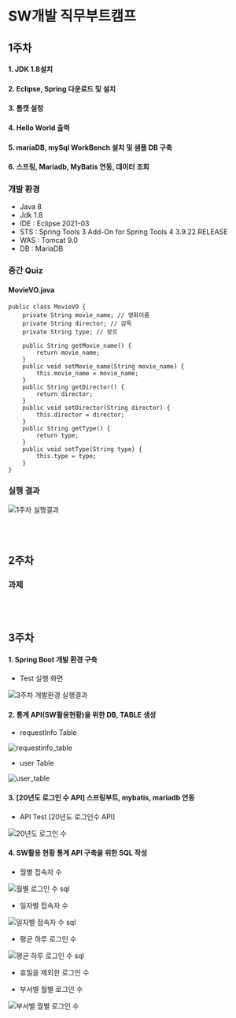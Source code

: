 # SW개발 직무부트캠프

## 1주차
#### 1. JDK 1.8설치
#### 2. Eclipse, Spring 다운로드 및 설치
#### 3. 톰캣 설정
#### 4. Hello World 출력
#### 5. mariaDB, mySql WorkBench 설치 및 샘플 DB 구축
#### 6. 스프링, Mariadb, MyBatis 연동, 데이터 조회

### 개발 환경
* Java 8
* Jdk 1.8
* IDE : Eclipse 2021-03
* STS : Spring Tools 3 Add-On for Spring Tools 4 3.9.22.RELEASE
* WAS : Tomcat 9.0
* DB : MariaDB

### 중간 Quiz
#### MovieVO.java 

    public class MovieVO {
    	private String movie_name; // 영화이름
    	private String director; // 감독
    	private String type; // 장르
    	
    	public String getMovie_name() {
    		return movie_name;
    	}
    	public void setMovie_name(String movie_name) {
    		this.movie_name = movie_name;
    	}
    	public String getDirector() {
    		return director;
    	}
    	public void setDirector(String director) {
    		this.director = director;
    	}
    	public String getType() {
    		return type;
    	}
    	public void setType(String type) {
    		this.type = type;
    	}
    }


### 실행 결과
![1주차 실행결과](https://github.com/jh990714/Comento_Bootcamp/assets/144774186/9483459a-ee71-4192-8639-d1b5ed54771a)

<br/><br/>

## 2주차
### 과제 

<br/><br/>

## 3주차
#### 1. Spring Boot 개발 환경 구축

- Test 실행 화면

![3주차 개발환경 실행결과](https://github.com/jh990714/Comento_Bootcamp/assets/144774186/fb13db5b-ce70-49d3-9723-bb16c450e5d5)

  
#### 2. 통계 API(SW활용현황)을 위한 DB, TABLE 생성 
- requestInfo Table

![requestinfo_table](https://github.com/jh990714/Comento_Bootcamp/assets/144774186/aa11fe36-c981-4f6e-a877-79ab7beafee3)


- user Table

![user_table](https://github.com/jh990714/Comento_Bootcamp/assets/144774186/7b024195-aa5b-4302-826d-b40c93214744)

#### 3. [20년도 로그인 수 API] 스프링부트, mybatis, mariadb 연동
- API Test [20년도 로그인수 API]
  
![20년도 로그인 수](https://github.com/jh990714/Comento_Bootcamp/assets/144774186/b41ddec5-6d48-4f54-a122-67776518fd0f)

#### 4. SW활용 현황 통계 API 구축을 위한 SQL 작성
- 월별 접속자 수

![월별 로그인 수 sql](https://github.com/jh990714/Comento_Bootcamp/assets/144774186/6fdcfe19-1da6-4d57-9d9f-11f8ba467c84)

- 일자별 접속자 수

![일자별 접속자 수 sql](https://github.com/jh990714/Comento_Bootcamp/assets/144774186/9cbc21c4-8594-4eec-8bfc-7b005d9702ee)

- 평균 하루 로그인 수

![평균 하루 로그인 수 sql](https://github.com/jh990714/Comento_Bootcamp/assets/144774186/598ca9bd-ebe4-42ba-9e07-8a812be2b83d)

- 휴일을 제외한 로그인 수

- 부서별 월별 로그인 수

![부서별 월별 로그인 수](https://github.com/jh990714/Comento_Bootcamp/assets/144774186/70a658f4-f0d3-4804-b2ec-6bab87f3cc30)



